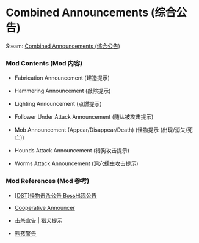 # Combined Announcements (综合公告)

Steam: [Combined Announcements (综合公告)](https://steamcommunity.com/sharedfiles/filedetails/?id=2691240099)

### Mod Contents (Mod 内容)

+ Fabrication Announcement (建造提示)

+ Hammering Announcement (敲除提示)

+ Lighting Announcement (点燃提示)

+ Follower Under Attack Announcement (随从被攻击提示)

+ Mob Announcement (Appear/Disappear/Death) (怪物提示 (出现/消失/死亡))

+ Hounds Attack Announcement (猎狗攻击提示)

+ Worms Attack Announcement (洞穴蠕虫攻击提示)

### Mod References (Mod 参考)

+ [[DST]怪物击杀公告 Boss出现公告](https://steamcommunity.com/sharedfiles/filedetails/?id=631648169)

+ [Cooperative Announcer](https://steamcommunity.com/sharedfiles/filedetails/?id=2337978350)

+ [击杀宣告 | 猎犬提示](https://steamcommunity.com/sharedfiles/filedetails/?id=1894295075)

+ [熊孩警告](https://steamcommunity.com/sharedfiles/filedetails/?id=1887331613)
